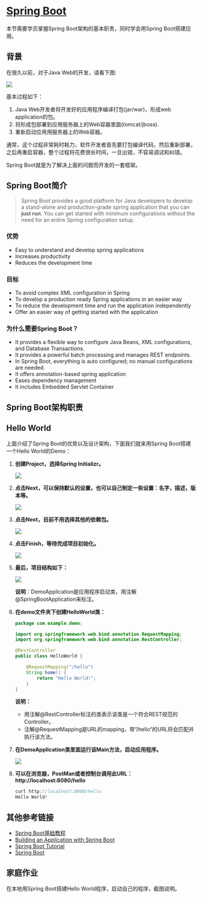 # [Spring Boot](https://spring.io/projects/spring-boot)

本节需要学员掌握Spring Boot架构的基本职责，同时学会用Spring Boot搭建应用。



## 背景

在很久以前，对于Java Web的开发，请看下图:

![](http://ww1.sinaimg.cn/large/af4e9f79ly1g0xj21ls0xj20oi080ac6.jpg)

基本过程如下：

1. Java Web开发者将开发好的应用程序编译打包(jar/war)，形成web application的包。
2. 将形成包部署到应用服务器上的Web容器里面(tomcat/jboss).
3. 重新启动应用用服务器上的Web容器。

通常，这个过程非常耗时耗力，软件开发者首先要打包编译代码，然后重新部署，之后再重启容器，整个过程将花费很长时间，一旦出错，不容易调试和纠错。

Spring Boot就是为了解决上面的问题而开发的一套框架。



## Spring Boot简介

> Spring Boot provides a good platform for Java developers to develop a stand-alone and production-grade spring application that you can **just run**. You can get started with minimum configurations without the need for an entire Spring configuration setup.

### 优势

* Easy to understand and develop spring applications
* Increases productivity
* Reduces the development time

### 目标

* To avoid complex XML configuration in Spring
* To develop a production ready Spring applications in an easier way
* To reduce the development time and run the application independently
* Offer an easier way of getting started with the application

### 为什么需要Spring Boot？

* It provides a flexible way to configure Java Beans, XML configurations, and Database Transactions.
* It provides a powerful batch processing and manages REST endpoints.
* In Spring Boot, everything is auto configured; no manual configurations are needed.
* It offers annotation-based spring application
* Eases dependency management
* It includes Embedded Servlet Container



## Spring Boot架构职责



## Hello World

上面介绍了Spring Boot的优势以及设计架构，下面我们就来用Spring Boot搭建一个Hello World的Demo：

1. **创建Project，选择Spring Initializr。**

   ![](http://ww1.sinaimg.cn/large/af4e9f79ly1g0xyj0769aj21mi190teq.jpg)

2. **点击Next，可以保持默认的设置，也可以自己制定一些设置：名字，描述，版本等。**

   ![](http://ww1.sinaimg.cn/large/af4e9f79ly1g0xynk02n8j21mi190q7u.jpg)

3. **点击Next，目前不用选择其他的依赖包。**

   ![](http://ww1.sinaimg.cn/large/af4e9f79ly1g0xyq4xxytj21mi190n34.jpg)

4. **点击Finish，等待完成项目初始化。**

   ![](http://ww1.sinaimg.cn/large/af4e9f79ly1g0xysaotwoj21mi19077o.jpg)

5. **最后，项目结构如下：**

   ![](http://ww1.sinaimg.cn/large/af4e9f79ly1g0xyukriigj20j20pcaby.jpg)

   **说明**：DemoApplication是应用程序启动类，用注解@SpringBootApplication来标注。

6. **在demo文件夹下创建HelloWorld类：**

   ```java
   package com.example.demo;
   
   import org.springframework.web.bind.annotation.RequestMapping;
   import org.springframework.web.bind.annotation.RestController;
   
   @RestController
   public class HelloWorld {
   
       @RequestMapping("/hello")
       String home() {
           return "Hello World!";
       }
   }
   ```

   **说明：** 

   * 用注解@RestController标注的类表示该类是一个符合REST规范的Controller。
   * 注解@RequestMapping是URL的mapping，带”/hello“的URL将会匹配并执行该方法。

7. **在DemoApplication类里面运行该Main方法，启动应用程序。**

   ![](http://ww1.sinaimg.cn/large/af4e9f79ly1g0xz4cd2tnj222w0lcamm.jpg)

8. **可以在浏览器，PostMan或者控制台调用此URL：http://localhost:8080/hello**

   ```java
   curl http://localhost:8080/hello
   Hello World!
   ```



## 其他参考链接

* [Spring Boot基础教程](http://blog.didispace.com/Spring-Boot%E5%9F%BA%E7%A1%80%E6%95%99%E7%A8%8B/)
* [Building an Application with Spring Boot](https://spring.io/guides/gs/spring-boot/)
* [Spring Boot Tutorial](https://www.tutorialspoint.com/spring_boot/index.htm)
* [Spring Boot](https://spring.io/projects/spring-boot)



## 家庭作业

在本地用Spring Boot搭建Hello World程序，启动自己的程序，截图说明。